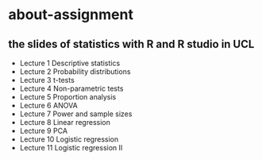 # about-assignment

## the slides of statistics with R and R studio in UCL

+ Lecture 1	Descriptive statistics
+ Lecture 2    Probability distributions
+ Lecture 3    t-tests
+ Lecture 4    Non-parametric tests
+ Lecture 5    Proportion analysis
+ Lecture 6    ANOVA
+ Lecture 7    Power and sample sizes
+ Lecture 8    Linear regression
+ Lecture 9    PCA
+ Lecture 10  Logistic regression
+ Lecture 11  Logistic regression II